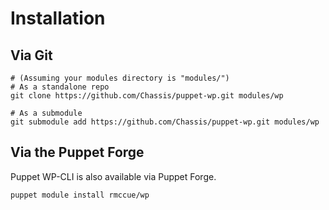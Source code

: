 # Installation
## Via Git
``` git
# (Assuming your modules directory is "modules/")
# As a standalone repo
git clone https://github.com/Chassis/puppet-wp.git modules/wp

# As a submodule
git submodule add https://github.com/Chassis/puppet-wp.git modules/wp
```

## Via the Puppet Forge

Puppet WP-CLI is also available via Puppet Forge.
``` shell script
puppet module install rmccue/wp
```
